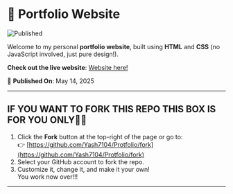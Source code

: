 # 🚀 Portfolio Website
![Published](https://img.shields.io/badge/Status-Published-green?style=for-the-badge&logo=github)

Welcome to my personal **portfolio website**, built using **HTML** and **CSS** (no JavaScript involved, just pure design!).

 **Check out the live website**: [Website here!](https://yash7104.github.io/Protfolio/)

📅 **Published On**: May 14, 2025

---

## IF YOU WANT TO FORK THIS REPO THIS BOX IS FOR YOU ONLY🤖🧐

1. Click the **Fork** button at the top-right of the page or go to:  
   👉 [https://github.com/Yash7104/Protfolio/fork](https://github.com/Yash7104/Protfolio/fork)
2. Select your GitHub account to fork the repo.
3. Customize it, change it, and make it your own!  
   You work now over!!!

---


